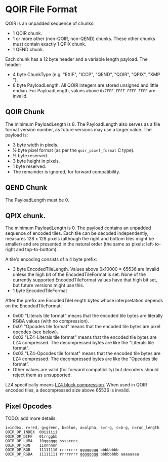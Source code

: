 # QOIR File Format

QOIR is an unpadded sequence of chunks:

- 1 QOIR chunk.
- 1 or more other (non-QOIR, non-QEND) chunks. These other chunks must contain
  exactly 1 QPIX chunk.
- 1 QEND chunk.

Each chunk has a 12 byte header and a variable length payload. The header:

- 4 byte ChunkType (e.g. "EXIF", "ICCP", "QEND", "QOIR", "QPIX", "XMP ").
- 8 byte PayloadLength. All QOIR integers are stored unsigned and little
  endian. For PayloadLength, values above `0x7FFF_FFFF_FFFF_FFFF` are invalid.


## QOIR Chunk

The minimum PayloadLength is 8. The PayloadLength also serves as a file format
version number, as future versions may use a larger value. The payload is:

- 3 byte width in pixels.
- ½ byte pixel format (as per the `qoir_pixel_format` C type).
- ½ byte reserved.
- 3 byte height in pixels.
- 1 byte reserved.
- The remainder is ignored, for forward compatibility.


## QEND Chunk

The PayloadLength must be 0.


## QPIX chunk.

The minimum PayloadLength is 0. The payload contains an unpadded sequence of
encoded tiles. Each tile can be decoded independently, measures 128 x 128
pixels (although the right and bottom tiles might be smaller) and are presented
in the natural order (the same as pixels: left-to-right and top-to-bottom).

A tile's encoding consists of a 4 byte prefix:

- 3 byte EncodedTileLength. Values above 0x10000 = 65536 are invalid unless the
  high bit of the EncodedTileFormat is set. None of the currently supported
  EncodedTileFormat values have that high bit set, but future versions might
  use this.
- 1 byte EncodedTileFormat

After the prefix are EncodedTileLength bytes whose interpretation depends on
the EncodedTileFormat:

- 0x00 "Literals tile format" means that the encoded tile bytes are literally
  RGBA values (with no compression).
- 0x01 "Opcodes tile format" means that the encoded tile bytes are pixel
  opcodes (see below).
- 0x02 "LZ4-Literals tile format" means that the encoded tile bytes are LZ4
  compressed. The decompressed bytes are like the "Literals tile format".
- 0x03 "LZ4-Opcodes tile format" means that the encoded tile bytes are LZ4
  compressed. The decompressed bytes are like the "Opcodes tile format".
- Other values are valid (for forward compatibility) but decoders should reject
  them as unsupported.

LZ4 specifically means [LZ4 block
compression](https://github.com/lz4/lz4/blob/dev/doc/lz4_Block_format.md). When
used in QOIR encoded tiles, a decompressed size above 65536 is invalid.


## Pixel Opcodes

TODO: add more details.

    i=index, r=red, g=green, b=blue, a=alpha, s=r-g, c=b-g, n=run_length
    QOIR_OP_INDEX  00iiiiii
    QOIR_OP_DIFF   01rrggbb
    QOIR_OP_LUMA   10gggggg sssscccc
    QOIR_OP_RUN    11nnnnnn
    QOIR_OP_RGB    11111110 rrrrrrrr gggggggg bbbbbbbb
    QOIR_OP_RGBA   11111111 rrrrrrrr gggggggg bbbbbbbb aaaaaaaa

